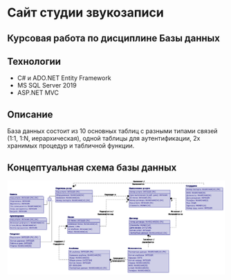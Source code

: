 # Сайт студии звукозаписи
## Курсовая работа по дисциплине Базы данных

## Технологии
- C# и ADO.NET Entity Framework
- MS SQL Server 2019
- ASP.NET MVC

## Описание
База данных состоит из 10 основных таблиц с разными типами связей (1:1, 1:N, иерархическая), одной таблицы для аутентификации, 2х хранимых процедур и табличной функции.

## Концептуальная схема базы данных
<img src="https://github.com/HerbalTea312/audio_DB_kourse_work/raw/main/db_scheme.png" width="1000">
